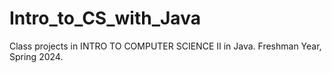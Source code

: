 # Intro_to_CS_with_Java
Class projects in INTRO TO COMPUTER SCIENCE II in Java. Freshman Year, Spring 2024.
